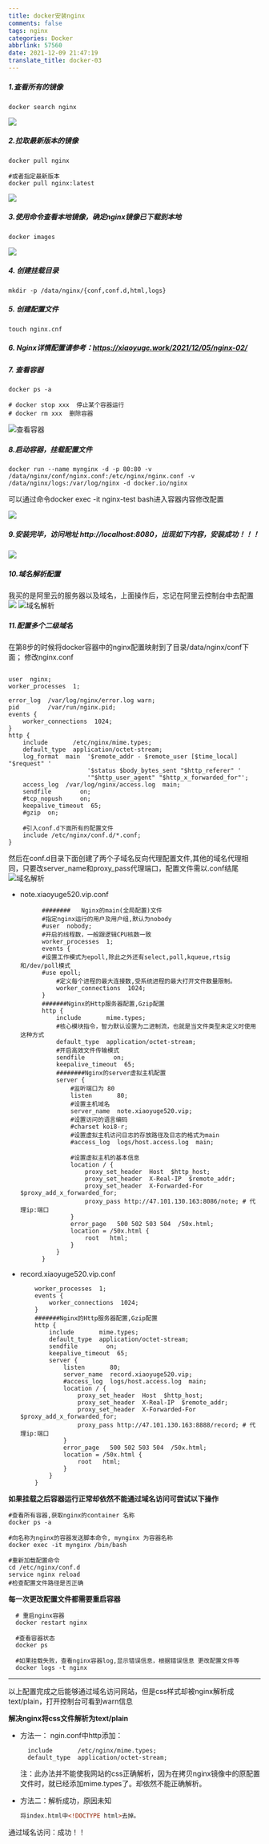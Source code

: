 ```yaml
---
title: docker安装nginx
comments: false
tags: nginx
categories: Docker
abbrlink: 57560
date: 2021-12-09 21:47:19
translate_title: docker-03
---
```

##### 1.查看所有的镜像
```shell
docker search nginx
```
![](./docker-nginx/1.png)
##### 2.拉取最新版本的镜像
```shell
docker pull nginx

#或者指定最新版本
docker pull nginx:latest
```
![](./docker-nginx/2.png)

##### 3.使用命令查看本地镜像，确定nginx镜像已下载到本地
```shell
docker images
```
![](./docker-nginx/3.png)
##### 4. 创建挂载目录
```shell
mkdir -p /data/nginx/{conf,conf.d,html,logs}
```
##### 5. 创建配置文件
```shell
touch nginx.cnf
```
##### 6. Nginx详情配置请参考：https://xiaoyuge.work/2021/12/05/nginx-02/

##### 7. 查看容器
```shell
docker ps -a

# docker stop xxx  停止某个容器运行
# docker rm xxx  删除容器
```
![查看容器](./docker-nginx/6.png)
##### 8.启动容器，挂载配置文件
```shell
docker run --name mynginx -d -p 80:80 -v /data/nginx/conf/nginx.conf:/etc/nginx/nginx.conf -v /data/nginx/logs:/var/log/nginx -d docker.io/nginx
```
可以通过命令docker exec -it nginx-test bash进入容器内容修改配置

![](./docker-nginx/4.png)
##### 9.安装完毕，访问地址 http://localhost:8080，出现如下内容，安装成功！！！
![](./docker-nginx/5.png)

##### 10.域名解析配置
我买的是阿里云的服务器以及域名，上面操作后，忘记在阿里云控制台中去配置
![](./docker-nginx/7.png)
![域名解析](./docker-nginx/8.png)

##### 11.配置多个二级域名
在第8步的时候将docker容器中的nginx配置映射到了目录/data/nginx/conf下面；
修改nginx.conf
```text

user  nginx;
worker_processes  1;

error_log  /var/log/nginx/error.log warn;
pid        /var/run/nginx.pid;
events {
    worker_connections  1024;
}
http {
    include       /etc/nginx/mime.types;
    default_type  application/octet-stream;
    log_format  main  '$remote_addr - $remote_user [$time_local] "$request" '
                      '$status $body_bytes_sent "$http_referer" '
                      '"$http_user_agent" "$http_x_forwarded_for"';
    access_log  /var/log/nginx/access.log  main;
    sendfile        on;
    #tcp_nopush     on;
    keepalive_timeout  65;
    #gzip  on;
    
    #引入conf.d下面所有的配置文件
    include /etc/nginx/conf.d/*.conf;
}
```
然后在conf.d目录下面创建了两个子域名反向代理配置文件,其他的域名代理相同，只要改server_name和proxy_pass代理端口，配置文件需以.conf结尾
![域名解析](./docker-nginx/8.png)
- note.xiaoyuge520.vip.conf
  ```text
        ########   Nginx的main(全局配置)文件
        #指定nginx运行的用户及用户组,默认为nobody
        #user  nobody;
        #开启的线程数，一般跟逻辑CPU核数一致
        worker_processes  1;
        events {
        #设置工作模式为epoll,除此之外还有select,poll,kqueue,rtsig和/dev/poll模式
        #use epoll;
            #定义每个进程的最大连接数,受系统进程的最大打开文件数量限制。
            worker_connections  1024;
        }
        #######Nginx的Http服务器配置,Gzip配置
        http {
            include       mime.types;
            #核心模块指令，智力默认设置为二进制流，也就是当文件类型未定义时使用这种方式
            default_type  application/octet-stream;
            #开启高效文件传输模式
            sendfile        on;
            keepalive_timeout  65;
            ########Nginx的server虚拟主机配置
            server {
                #监听端口为 80
                listen       80;
                #设置主机域名
                server_name  note.xiaoyuge520.vip;
                #设置访问的语言编码
                #charset koi8-r;
                #设置虚拟主机访问日志的存放路径及日志的格式为main
                #access_log  logs/host.access.log  main;
        
                #设置虚拟主机的基本信息
                location / {
                    proxy_set_header  Host  $http_host;
                    proxy_set_header  X-Real-IP  $remote_addr;
                    proxy_set_header  X-Forwarded-For $proxy_add_x_forwarded_for;
                    proxy_pass http://47.101.130.163:8086/note; # 代理ip:端口
                }
                error_page   500 502 503 504  /50x.html;
                location = /50x.html {
                    root   html;
                }
            }
        }
    ```
  
- record.xiaoyuge520.vip.conf
    ```text
        worker_processes  1;
        events {
            worker_connections  1024;
        }
        #######Nginx的Http服务器配置,Gzip配置
        http {
            include       mime.types;
            default_type  application/octet-stream;
            sendfile        on;
            keepalive_timeout  65;
            server {
                listen       80;
                server_name  record.xiaoyuge520.vip;
                #access_log  logs/host.access.log  main;
                location / {
                    proxy_set_header  Host  $http_host;
                    proxy_set_header  X-Real-IP  $remote_addr;
                    proxy_set_header  X-Forwarded-For $proxy_add_x_forwarded_for;
                    proxy_pass http://47.101.130.163:8888/record; # 代理ip:端口
                }
                error_page   500 502 503 504  /50x.html;
                location = /50x.html {
                    root   html;
                }
            }
        }
    ```
  
**如果挂载之后容器运行正常却依然不能通过域名访问可尝试以下操作**
  ```shell
  #查看所有容器,获取nginx的container 名称
  docker ps -a
  
  #向名称为nginx的容器发送脚本命令, mynginx 为容器名称
  docker exec -it mynginx /bin/bash
  
  #重新加载配置命令
  cd /etc/nginx/conf.d
  service nginx reload
  #检查配置文件路径是否正确
  ```
  
**每一次更改配置文件都需要重启容器**
  ```shell
    # 重启nginx容器
    docker restart nginx 
  
    #查看容器状态
    docker ps
  
    #如果挂载失败，查看nginx容器log,显示错误信息，根据错误信息 更改配置文件等
    docker logs -t nginx
  ```
---

以上配置完成之后能够通过域名访问网站，但是css样式却被nginx解析成text/plain，打开控制台可看到warn信息

**解决nginx将css文件解析为text/plain**
- 方法一： ngin.conf中http添加：
  ```text
    include       /etc/nginx/mime.types;
    default_type  application/octet-stream;
  ```
  注：此办法并不能使我网站的css正确解析，因为在拷贝nginx镜像中的原配置文件时，就已经添加mime.types了。却依然不能正确解析。

- 方法二：解析成功，原因未知
  ```html
  将index.html中<!DOCTYPE html>去掉。
  ```
通过域名访问：成功！！
